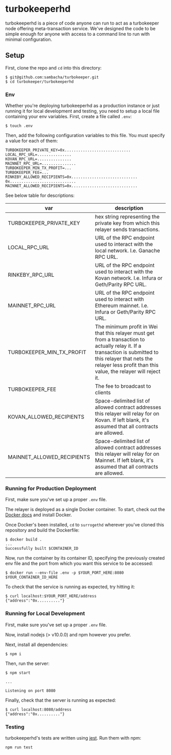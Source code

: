 # turbokeeperhd

turbokeeperhd is a piece of code anyone can run to act as a turbokeeper node offering meta-transaction service. We've designed the code to be simple enough for anyone with access to a command line to run with minimal configuration.

## Setup

First, clone the repo and `cd` into this directory:

```
$ git@github.com:sambacha/turbokeeper.git
$ cd turbokeeper/turbokeeperhd
```

### Env

Whether you're deploying turbokeeperhd as a production instance or just running it for local development and testing, you need to setup a local file containing your env variables. First, create a file called `.env`:

```
$ touch .env
```

Then, add the following configuration variables to this file. You must specify a value for each of them:

```
TURBOKEEPER_PRIVATE_KEY=0x.............................
LOCAL_RPC_URL=...............
KOVAN_RPC_URL=...............
MAINNET_RPC_URL=...............
TURBOKEEPER_MIN_TX_PROFIT=...
TURBOKEEPER_FEE=...
RINKEBY_ALLOWED_RECIPIENTS=0x............................. 0x.............................
MAINNET_ALLOWED_RECIPIENTS=0x.............................
```

See below table for descriptions:

| var                        | description                                                                                                                                                                                                                |
| -------------------------- | -------------------------------------------------------------------------------------------------------------------------------------------------------------------------------------------------------------------------- |
| TURBOKEEPER_PRIVATE_KEY    | hex string representing the private key from which this relayer sends transactions.                                                                                                                                        |
| LOCAL_RPC_URL              | URL of the RPC endpoint used to interact with the local network. I.e. Ganache RPC URL.                                                                                                                                     |
| RINKEBY_RPC_URL            | URL of the RPC endpoint used to interact with the Kovan network. I.e. Infura or Geth/Parity RPC URL.                                                                                                                       |
| MAINNET_RPC_URL            | URL of the RPC endpoint used to interact with Ethereum mainnet. I.e. Infura or Geth/Parity RPC URL.                                                                                                                        |
| TURBOKEEPER_MIN_TX_PROFIT  | The minimum profit in Wei that this relayer must get from a transaction to actually relay it. If a transaction is submitted to this relayer that nets the relayer less profit than this value, the relayer will reject it. |
| TURBOKEEPER_FEE            | The fee to broadcast to clients                                                                                                                                                                                            |
| KOVAN_ALLOWED_RECIPIENTS   | Space-delimited list of allowed contract addresses this relayer will relay for on Kovan. If left blank, it's assumed that all contracts are allowed.                                                                       |
| MAINNET_ALLOWED_RECIPIENTS | Space-delimited list of allowed contract addresses this relayer will relay for on Mainnet. If left blank, it's assumed that all contracts are allowed.                                                                     |

### Running for Production Deployment

First, make sure you've set up a proper `.env` file.

The relayer is deployed as a single Docker container. To start, check out the [Docker docs](https://docs.docker.com) and install Docker.

Once Docker's been installed, `cd` to `surrogethd` wherever you've cloned this repository and build the Dockerfile:

```
$ docker build .
...
Successfully built $CONTAINER_ID
```

Now, run the container by its container ID, specifying the previously created env file and the port from which you want this service to be accessed:

```
$ docker run --env-file .env -p $YOUR_PORT_HERE:8080 $YOUR_CONTAINER_ID_HERE
```

To check that the service is running as expected, try hitting it:

```
$ curl localhost:$YOUR_PORT_HERE/address
{"address":"0x.........."}
```

### Running for Local Development

First, make sure you've set up a proper `.env` file.

Now, install nodejs (> v10.0.0) and npm however you prefer.

Next, install all dependencies:

```
$ npm i
```

Then, run the server:

```
$ npm start

...

Listening on port 8080
```

Finally, check that the server is running as expected:

```
$ curl localhost:8080/address
{"address":"0x.........."}
```

### Testing

turbokeeperhd's tests are written using [jest](https://jestjs.io/en/). Run them with npm:

```
npm run test
```
